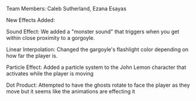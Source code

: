 Team Members: Caleb Sutherland, Ezana Esayas


New Effects Added:

Sound Effect: We added a "monster sound" that triggers when you get within close proximity to a gorgoyle.

Linear Interpolation: Changed the gargoyle's flashlight color depending on how far the player is.

Particle Effect: Added a particle system to the John Lemon character that activates while the player is moving

Dot Product: Attempted to have the ghosts rotate to face the player as they move but it seems like the animations are effecting it
